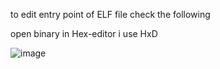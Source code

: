 to edit entry point of ELF file check the following

open binary in Hex-editor i use HxD

![image](https://user-images.githubusercontent.com/8508996/155215604-df19f58d-e4fd-4186-aedf-42b46db40778.png)

